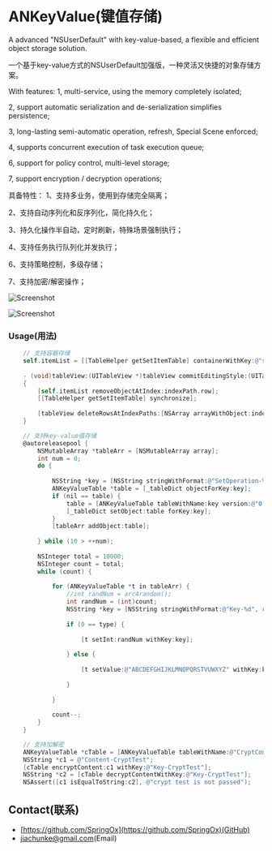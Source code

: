 ANKeyValue(键值存储)
=========

A advanced "NSUserDefault" with key-value-based, a flexible and efficient object storage solution.

一个基于key-value方式的NSUserDefault加强版，一种灵活又快捷的对象存储方案。

With features:
1, multi-service, using the memory completely isolated;

2, support automatic serialization and de-serialization simplifies persistence;

3, long-lasting semi-automatic operation, refresh, Special Scene enforced;

4, supports concurrent execution of task execution queue;

6, support for policy control, multi-level storage;

7, support encryption / decryption operations;

具备特性：
1、支持多业务，使用到存储完全隔离；

2、支持自动序列化和反序列化，简化持久化；

3、持久化操作半自动，定时刷新，特殊场景强制执行；

4、支持任务执行队列化并发执行；

6、支持策略控制，多级存储；

7、支持加密/解密操作；


![Screenshot](https://dl.dropboxusercontent.com/u/59801943/Screenshots/ANKeyValue-1.png)

![Screenshot](https://dl.dropboxusercontent.com/u/59801943/Screenshots/ANKeyValue-2.png)



### Usage(用法)

``` objective-c
    // 支持容器存储
    self.itemList = [[TableHelper getSetItemTable] containerWithKey:@"setItemList"];
    
    - (void)tableView:(UITableView *)tableView commitEditingStyle:(UITableViewCellEditingStyle)editingStyle forRowAtIndexPath:(NSIndexPath *)indexPath
    {
        [self.itemList removeObjectAtIndex:indexPath.row];
        [[TableHelper getSetItemTable] synchronize];
        
        [tableView deleteRowsAtIndexPaths:[NSArray arrayWithObject:indexPath] withRowAnimation:UITableViewRowAnimationLeft];
    }
```

``` objective-c
    // 支持key-value值存储
    @autoreleasepool {
        NSMutableArray *tableArr = [NSMutableArray array];
        int num = 0;
        do {
            
            NSString *key = [NSString stringWithFormat:@"SetOperation-%d", num];
            ANKeyValueTable *table = [_tableDict objectForKey:key];
            if (nil == table) {
                table = [ANKeyValueTable tableWithName:key version:@"0.0.9" resumable:YES];
                [_tableDict setObject:table forKey:key];
            }
            [tableArr addObject:table];
            
        } while (10 > ++num);
        
        NSInteger total = 10000;
        NSInteger count = total;
        while (count) {
            
            for (ANKeyValueTable *t in tableArr) {
                //int randNum = arc4random();
                int randNum = (int)count;
                NSString *key = [NSString stringWithFormat:@"Key-%d", randNum];
                
                if (0 == type) {
                    
                    [t setInt:randNum withKey:key];
                
                } else {
                
                    [t setValue:@"ABCDEFGHIJKLMNOPQRSTVUWXYZ" withKey:key];
                    
                }
                
            }
            
            count--;
        }
    }
```

``` objective-c
    // 支持加解密
    ANKeyValueTable *cTable = [ANKeyValueTable tableWithName:@"CryptContentTest" version:@"0.0.1" resumable:YES];
    NSString *c1 = @"Content-CryptTest";
    [cTable encryptContent:c1 withKey:@"Key-CryptTest"];
    NSString *c2 = [cTable decryptContentWithKey:@"Key-CryptTest"];
    NSAssert([c1 isEqualToString:c2], @"crypt test is not passed");
```

## Contact(联系)

- [https://github.com/SpringOx](https://github.com/SpringOx)(GitHub)
- [jiachunke@gmail.com](jiachunke@gmail.com)(Email)



